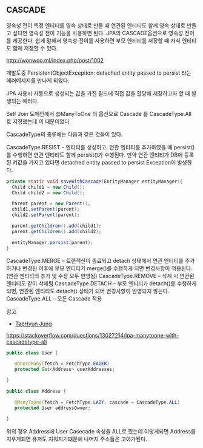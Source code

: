 ## CASCADE
영속성 전이
특정 엔티티를 영속 상태로 만들 때 연관된 엔티티도 함께 영속 상태로 만들고 싶다면 영속성 전이 기능을 사용하면 된다.
JPA의 CASCADE옵션으로 영속성 전이를 제공한다. 쉽게 말해서 영속성 전이를 사용하면 부모 엔티티를 저장할 때 자식 엔티티도 함께 저장할 수 있다.


http://wonwoo.ml/index.php/post/1002




개발도중 PersistentObjectException: detached entity passed to persist 라는 에러메세지를 만나게 되었다.

JPA 사용시 자동으로 생성되는 값을 가진 필드에 직접 값을 할당해 저장하고자 할 때 발생되는 에러다.

Self Join 도메인에서 @ManyToOne 의 옵션으로 Cascade 를 CascadeType.All 로 지정했는데 이 때문이었다.



CascadeType의 종류에는 다음과 같은 것들이 있다.

CascadeType.RESIST – 엔티티를 생성하고, 연관 엔티티를 추가하였을 때 persist() 를 수행하면 연관 엔티티도 함께 persist()가 수행된다.  만약 연관 엔티티가 DB에 등록된 키값을 가지고 있다면 detached entity passed to persist Exception이 발생한다.

```java
private static void saveWithCascade(EntityManager entityManager){
  Child child1 = new Child();
  Child child2 = new Child();

  Parent parent = new Parent();
  child1.setParent(parent);
  child2.setParent(parent);

  parent.getChildren().add(child1);
  parent.getChildren().add(child2);

  entityManager.persist(parent);
}
```



CascadeType.MERGE – 트랜잭션이 종료되고 detach 상태에서 연관 엔티티를 추가하거나 변경된 이후에 부모 엔티티가 merge()를 수행하게 되면 변경사항이 적용된다.(연관 엔티티의 추가 및 수정 모두 반영됨)
CascadeType.REMOVE – 삭제 시 연관된 엔티티도 같이 삭제됨
CascadeType.DETACH – 부모 엔티티가 detach()를 수행하게 되면, 연관된 엔티티도 detach() 상태가 되어 변경사항이 반영되지 않는다.
CascadeType.ALL – 모든 Cascade 적용


참고
- [TaeHyun Jung](http://chomman.github.io/blog/java/jpa/programming/jpa-cascadetype-%EC%A2%85%EB%A5%98/)


https://stackoverflow.com/questions/13027214/jpa-manytoone-with-cascadetype-all
```java
public class User {

   @OneToMany(fetch = FetchType.EAGER)
   protected Set<Address> userAddresses;

}

public class Address {

   @ManyToOne(fetch = FetchType.LAZY, cascade = CascadeType.ALL)
   protected User addressOwner;

}

```

위의 경우 Address에 User Casecade 속성을 ALL로 줬는데 이렇게되면 Address를 지우게되면 유저도 지워지기떄문에 나머지 주소들은 고아가된다.
